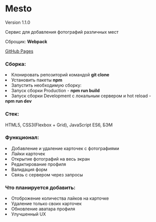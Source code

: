 <h1> Mesto </h1>
<p>Version 1.1.0</p>

<p>Сервис для добавления фотографий различных мест</p>

<p>Сброщик: <b>Webpack</b></p>

[GitHub Pages](https://eugeneebergard.github.io/mesto-webpack/)

<h3>Сборка:</h3>

<li>Клонировать репозиторий командой <b>git clone</b></li> 
<li>Установить пакеты <b>npm</b></li>
<li>Запустить необходимую сборку:</li>
<li>Запуск сборки Production - <b>npm run build</b></li>
<li>Запуск сборки Development с локальным сервером и hot reload - <b>npm run dev</b></li>


<h3>Стек:</h3> HTML5, CSS3(Flexbox + Grid), JavaScript ES6, БЭМ

<h3>Функционал:</h3>

<li>Добавление и удаление карточек с фотографиями</li> 
<li>Лайки карточек</li>
<li>Открытие фотографий на весь экран</li>
<li>Редактирование профиля</li>
<li>Валидация форм</li>
<li>Связь с сервером через запросы</li>

<h3>Что планируется добавить:</h3>

<li>Отоброжение количества лайков на карточке</li>
<li>Удаление только своих карточек</li>
<li>Обновление аватара профиля</li>
<li>Улучшенный UX</li>

